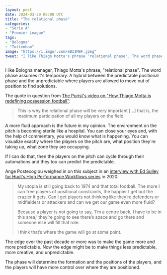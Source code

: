 ```yaml
---
layout: post
date: 2024-03-29 08:00 UTC
title: "The relational phase"
categories:
- "Serie A"
- "Premier League"
tags:
- "Bologna"
- "Tottenham"
image: "https://i.imgur.com/e8IIM8F.jpeg"
tweet: "I like Thiago Motta's phrase 'relational phase'. The word phase assumes it's temporary. A hybrid between the predictable positional phase and the unpredictable where players are allowed to move out of position to find solutions. Video by @ThePurist_"
---
```


I like Bologna manager, Thiago Motta's phrase, "relational phase". The word phase assumes it's temporary. A hybrid between the predictable positional phase and the unpredictable where players are allowed to move out of position to find solutions.

<!---more--->

The quote in question from [The Purist's video on "How Thiago Motta is redefining possession football"](https://youtu.be/eeQXvNZVXq8?si=Y6mOwXcscB8bNkdy):

> This is why the relational phase will be very important [...] that is, the maximum participation of all my players on the field.

A more fluid approach is the future in my opinion. The environment on the pitch is becoming sterile like a hospital. You can close your eyes and, with the help of commentary, you would know what is happening. You can visualize exactly where the players on the pitch are, what position they're taking up, what zone they are occupying. 

If I can do that, then the players on the pitch can cycle through their automations and they too can predict the predictable. 

Ange Postecoglou weighed in on this subject in an [interview with Ed Sulley for Hudl's High Performance Workflows series](https://vimeo.com/410251328) in 2020: 

> My utopia is still going back to 1974 and that total football. The more I can free players of positional constraints, the happier I get but the crazier it gets. Can I get players not thinking like they’re defenders or midfielders or attackers and can we get our game even more fluid?
>  
> Because a player is not going to say, ‘I’m a centre back, I have to be in this area,’ they’re going to see there’s space and go there and someone else will fill that role.
>  
> I think that’s where the game will go at some point.

The edge over the past decade or more was to make the game more and more predictable. Now the edge might be to make things less predictable, more creative, and unpredictable.

The phase will determine the formation and the positions of the players, and the players will have more control over where they are positioned.